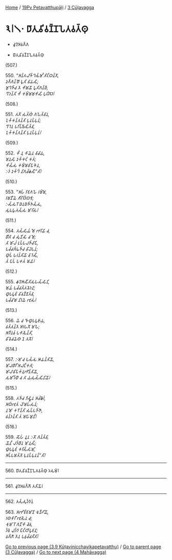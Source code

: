 
[Home](/) / [19Pv Petavatthupāḷi](../../19Pv.md) / [3 Cūḷavagga](../3.md)

# 𑁩𑁇𑁧𑁦 𑀥𑀸𑀢𑀼𑀯𑀺𑀯𑀡𑁆𑀡𑀧𑁂𑀢𑀯𑀢𑁆𑀣𑀼

* 𑀘𑀽𑀍𑀅𑀯𑀕𑁆𑀕

* 𑀥𑀸𑀢𑀼𑀯𑀺𑀯𑀡𑁆𑀡𑀧𑁂𑀢𑀯𑀢𑁆𑀣𑀼

(507.)

550\. _“𑀅𑀦𑁆𑀢𑀮𑀺𑀓𑁆𑀔𑀲𑁆𑀫𑀺𑀁 𑀢𑀺𑀝𑁆𑀞𑀦𑁆𑀢𑁄,_  
_𑀤𑀼𑀕𑁆𑀕𑀦𑁆𑀥𑁄 𑀧𑀽𑀢𑀺 𑀯𑀸𑀬𑀲𑀺;_  
_𑀫𑀼𑀔𑀜𑁆𑀘 𑀢𑁂 𑀓𑀺𑀫𑀬𑁄 𑀧𑀽𑀢𑀺𑀕𑀦𑁆𑀥𑀁,_  
_𑀔𑀸𑀤𑀦𑁆𑀢𑀺 𑀓𑀺𑀁 𑀓𑀫𑁆𑀫𑀫𑀓𑀸𑀲𑀺 𑀧𑀼𑀩𑁆𑀩𑁂𑁇_  


(508.)

551\. _𑀢𑀢𑁄 𑀲𑀢𑁆𑀣𑀁 𑀕𑀳𑁂𑀢𑁆𑀯𑀸𑀦,_  
_𑀑𑀓𑁆𑀓𑀦𑁆𑀢𑀦𑁆𑀢𑀺 𑀧𑀼𑀦𑀧𑁆𑀧𑀼𑀦𑀁;_  
_𑀔𑀸𑀭𑁂𑀦 𑀧𑀭𑀺𑀧𑁆𑀨𑁄𑀲𑀺𑀢𑁆𑀯𑀸,_  
_𑀑𑀓𑁆𑀓𑀦𑁆𑀢𑀦𑁆𑀢𑀺 𑀧𑀼𑀦𑀧𑁆𑀧𑀼𑀦𑀁𑁇_  


(509.)

552\. _𑀓𑀺𑀁 𑀦𑀼 𑀓𑀸𑀬𑁂𑀦 𑀯𑀸𑀘𑀸𑀬,_  
_𑀫𑀦𑀲𑀸 𑀤𑀼𑀓𑁆𑀓𑀝𑀁 𑀓𑀢𑀁;_  
_𑀓𑀺𑀲𑁆𑀲 𑀓𑀫𑁆𑀫𑀯𑀺𑀧𑀸𑀓𑁂𑀦,_  
_𑀇𑀤𑀁 𑀤𑀼𑀓𑁆𑀔𑀁 𑀦𑀺𑀕𑀘𑁆𑀙𑀲𑀻”𑀢𑀺𑁇_  


(510.)

553\. _“𑀅𑀳𑀁 𑀭𑀸𑀚𑀕𑀳𑁂 𑀭𑀫𑁆𑀫𑁂,_  
_𑀭𑀫𑀡𑀻𑀬𑁂 𑀕𑀺𑀭𑀺𑀩𑁆𑀩𑀚𑁂;_  
_𑀇𑀲𑁆𑀲𑀭𑁄 𑀥𑀦𑀥𑀜𑁆𑀜𑀲𑁆𑀲,_  
_𑀲𑀼𑀧𑀳𑀽𑀢𑀲𑁆𑀲 𑀫𑀸𑀭𑀺𑀲𑁇_  


(511.)

554\. _𑀢𑀲𑁆𑀲𑀸𑀬𑀁 𑀫𑁂 𑀪𑀭𑀺𑀬𑀸 𑀘,_  
_𑀥𑀻𑀢𑀸 𑀘 𑀲𑀼𑀡𑀺𑀲𑀸 𑀘 𑀫𑁂;_  
_𑀢𑀸 𑀫𑀸𑀮𑀁 𑀉𑀧𑁆𑀧𑀮𑀜𑁆𑀘𑀸𑀧𑀺,_  
_𑀧𑀘𑁆𑀘𑀕𑁆𑀖𑀜𑁆𑀘 𑀯𑀺𑀮𑁂𑀧𑀦𑀁;_  
_𑀣𑀽𑀧𑀁 𑀳𑀭𑀦𑁆𑀢𑀺𑀬𑁄 𑀯𑀸𑀭𑁂𑀲𑀺𑀁,_  
_𑀢𑀁 𑀧𑀸𑀧𑀁 𑀧𑀓𑀢𑀁 𑀫𑀬𑀸𑁇_  


(512.)

555\. _𑀙𑀍𑀆𑀲𑀻𑀢𑀺𑀲𑀳𑀲𑁆𑀲𑀸𑀦𑀺,_  
_𑀫𑀬𑀁 𑀧𑀘𑁆𑀘𑀢𑁆𑀢𑀯𑁂𑀤𑀦𑀸;_  
_𑀣𑀽𑀧𑀧𑀽𑀚𑀁 𑀯𑀺𑀯𑀡𑁆𑀡𑁂𑀢𑁆𑀯𑀸,_  
_𑀧𑀘𑁆𑀘𑀸𑀫 𑀦𑀺𑀭𑀬𑁂 𑀪𑀼𑀲𑀁𑁇_  


(513.)

556\. _𑀬𑁂 𑀘 𑀔𑁄 𑀣𑀽𑀧𑀧𑀽𑀚𑀸𑀬,_  
_𑀯𑀢𑁆𑀢𑀦𑁆𑀢𑁂 𑀅𑀭𑀳𑀢𑁄 𑀫𑀳𑁂;_  
_𑀆𑀤𑀻𑀦𑀯𑀁 𑀧𑀓𑀸𑀲𑁂𑀦𑁆𑀢𑀺,_  
_𑀯𑀺𑀯𑁂𑀘𑀬𑁂𑀣 𑀦𑁂 𑀢𑀢𑁄𑁇_  


(514.)

557\. _𑀇𑀫𑀸 𑀘 𑀧𑀲𑁆𑀲 𑀆𑀬𑀦𑁆𑀢𑀺𑀬𑁄,_  
_𑀫𑀸𑀮𑀥𑀸𑀭𑀻 𑀅𑀮𑀗𑁆𑀓𑀢𑀸;_  
_𑀫𑀸𑀮𑀸𑀯𑀺𑀧𑀸𑀓𑀁𑀦𑀼𑀪𑁄𑀦𑁆𑀢𑀺𑀬𑁄,_  
_𑀲𑀫𑀺𑀤𑁆𑀥𑀸 𑀘 𑀢𑀸 𑀬𑀲𑀲𑁆𑀲𑀺𑀦𑀺𑀬𑁄𑁇_  


(515.)

558\. _𑀢𑀜𑁆𑀘 𑀤𑀺𑀲𑁆𑀯𑀸𑀦 𑀅𑀘𑁆𑀙𑁂𑀭𑀁,_  
_𑀅𑀩𑁆𑀪𑀼𑀢𑀁 𑀮𑁄𑀫𑀳𑀁𑀲𑀦𑀁;_  
_𑀦𑀫𑁄 𑀓𑀭𑁄𑀦𑁆𑀢𑀺 𑀲𑀧𑁆𑀧𑀜𑁆𑀜𑀸,_  
_𑀯𑀦𑁆𑀤𑀦𑁆𑀢𑀺 𑀢𑀁 𑀫𑀳𑀸𑀫𑀼𑀦𑀺𑀁𑁇_  


(516.)

559\. _𑀲𑁄𑀳𑀁 𑀦𑀽𑀦 𑀇𑀢𑁄 𑀕𑀦𑁆𑀢𑁆𑀯𑀸,_  
_𑀬𑁄𑀦𑀺𑀁 𑀮𑀤𑁆𑀥𑀸𑀦 𑀫𑀸𑀦𑀼𑀲𑀺𑀁;_  
_𑀣𑀽𑀧𑀧𑀽𑀚𑀁 𑀓𑀭𑀺𑀲𑁆𑀲𑀸𑀫𑀺,_  
_𑀅𑀧𑁆𑀧𑀫𑀢𑁆𑀢𑁄 𑀧𑀼𑀦𑀧𑁆𑀧𑀼𑀦𑀦𑁆”𑀢𑀺𑁇_  


---

560\. 𑀥𑀸𑀢𑀼𑀯𑀺𑀯𑀡𑁆𑀡𑀧𑁂𑀢𑀯𑀢𑁆𑀣𑀼 𑀤𑀲𑀫𑀁𑁇



---

561\. 𑀘𑀽𑀍𑀅𑀯𑀕𑁆𑀕𑁄 𑀢𑀢𑀺𑀬𑁄𑁇



---

562\. 𑀢𑀲𑁆𑀲𑀼𑀤𑁆𑀤𑀸𑀦𑀁



563\. _𑀅𑀪𑀺𑀚𑁆𑀚𑀫𑀸𑀦𑁄 𑀓𑀼𑀡𑁆𑀟𑀺𑀬𑁄,_  
_𑀭𑀣𑀓𑀸𑀭𑀻 𑀪𑀼𑀲𑁂𑀦 𑀘;_  
_𑀓𑀼𑀫𑀸𑀭𑁄 𑀕𑀡𑀺𑀓𑀸 𑀘𑁂𑀯,_  
_𑀤𑁆𑀯𑁂 𑀮𑀼𑀤𑁆𑀤𑀸 𑀧𑀺𑀝𑁆𑀞𑀺𑀧𑀽𑀚𑀦𑀸;_  
_𑀯𑀕𑁆𑀕𑁄 𑀢𑁂𑀦 𑀧𑀯𑀼𑀘𑁆𑀘𑀢𑀻𑀢𑀺𑁇_  


[Go to previous page (3.9 Kūṭavinicchayikapetavatthu)](3.9.md) / [Go to parent page (3 Cūḷavagga)](../3.md) / [Go to next page (4 Mahāvagga)](../4.md)


